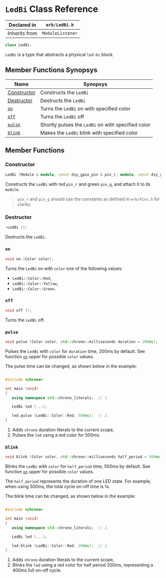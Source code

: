 # `LedBi` Class Reference

| Declared in | `erb/LedBi.h` |
| - | - |
| Inherits from | `ModuleListener` |

```c++
class LedBi;
```

`LedBi` is a type that abstracts a physical `led-bi` block.


## Member Functions Synopsys

| Name | Synopsys |
| - | - |
| [Constructor](#constructor) | Constructs the `LedBi` |
| [Destructor](#destructor) | Destructs the `LedBi` |
| [`on`](#on) | Turns the `LedBi` on with specified color |
| [`off`](#off) | Turns the `LedBi` off |
| [`pulse`](#pulse) | Shortly pulses the `LedBi` on with specified color |
| [`blink`](#blink) | Makes the `LedBi` blink with specified color |


## Member Functions

### Constructor

```c++
LedBi (Module & module, const dsy_gpio_pin & pin_r, module, const dsy_gpio_pin & pin_g);
```

Constructs the `LedBi` with red `pin_r` and green `pin_g`, and attach it to its `module`.

> `pin_r` and `pin_g` should use the constants as defined in `erb/Pins.h` for clarity.

### Destructor

```c++
~LedBi ();
```

Destructs the `LedBi`.

### `on`

```c++
void on (Color color);
```

Turns the `LedBi` on with `color` one of the following values:
- `LedBi::Color::Red`,
- `LedBi::Color::Yellow`,
- `LedBi::Color::Green`.

### `off`

```c++
void off ();
```

Turns the `LedBi` off.

### `pulse`

```c++
void pulse (Color color, std::chrono::milliseconds duration = 200ms);
```

Pulses the `LedBi` with `color` for `duration` time, 200ms by default.
See function [`on`](#on) upper for possible `color` values.

The pulse time can be changed, as shown below in the example:

```c++

#include <chrono>

int main (void)
{
   using namespace std::chrono_literals;  // 1.

   LedBi led (...);

   led.pulse (LedBi::Color::Red, 500ms);  // 2.
}
```

1. Adds `chrono` duration literals to the current scope,
2. Pulses the `led` using a red color for 500ms.

### `blink`

```c++
void blink (Color color, std::chrono::milliseconds half_period = 500ms);
```

Blinks the `LedBi` with `color` for `half_period` time, 500ms by default.
See function [`on`](#on) upper for possible `color` values.

The `half_period` represents the duration of one LED state.
For example, when using 500ms, the total cycle on-off time is 1s.

The blink time can be changed, as shown below in the example:

```c++

#include <chrono>

int main (void)
{
   using namespace std::chrono_literals;  // 1.

   LedBi led (...);

   led.blink (LedBi::Color::Red, 200ms);  // 2.
}
```

1. Adds `chrono` duration literals to the current scope,
2. Blinks the `led` using a red color for half period 200ms, representing a 400ms full on-off cycle.
